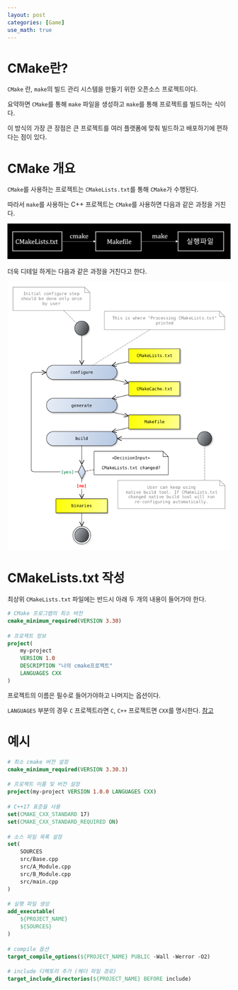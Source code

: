 ```yaml
---
layout: post
categories: [Game]
use_math: true
---
```


# CMake란?

`CMake` 란, `make`의 빌드 관리 시스템을 만들기 위한 오픈소스 프로젝트이다.

요약하면 `CMake`를 통해 `make` 파일을 생성하고 `make`를 통해 프로젝트를 빌드하는 식이다.

이 방식의 가장 큰 장점은 큰 프로젝트를 여러 플랫폼에 맞춰 빌드하고 배포하기에 편하다는 점이 있다.

# CMake 개요

`CMake`를 사용하는 프로젝트는 `CMakeLists.txt`를 통해 `CMake`가 수행된다.

따라서 `make`를 사용하는 C++ 프로젝트는 `CMake`를 사용하면 다음과 같은 과정을 거친다.

![](/assets//images/cmake.png)

더욱 디테일 하게는 다음과 같은 과정을 거친다고 한다.

![](/assets//images/cmake_detail.png)

# CMakeLists.txt 작성

최상위 `CMakeLists.txt` 파일에는 반드시 아래 두 개의 내용이 들어가야 한다.

```cmake
# CMake 프로그램의 최소 버전
cmake_minimum_required(VERSION 3.30)

# 프로젝트 정보
project(
	my-project
    VERSION 1.0
    DESCRIPTION "나의 cmake프로젝트"
    LANGUAGES CXX
)
```

프로젝트의 이름은 필수로 들어가야하고 나머지는 옵션이다.

`LANGUAGES` 부분의 경우 `C` 프로젝트라면 `C`, `C++` 프로젝트면 `CXX`를 명시한다. [참고](https://cmake.org/cmake/help/latest/command/project.html)

# 예시

```cmake
# 최소 cmake 버전 설정
cmake_minimum_required(VERSION 3.30.3)

# 프로젝트 이름 및 버전 설정
project(my-project VERSION 1.0.0 LANGUAGES CXX)

# C++17 표준을 사용
set(CMAKE_CXX_STANDARD 17)
set(CMAKE_CXX_STANDARD_REQUIRED ON)

# 소스 파일 목록 설정
set(
    SOURCES
    src/Base.cpp
    src/A_Module.cpp
    src/B_Module.cpp
    src/main.cpp
)

# 실행 파일 생성
add_executable(
    ${PROJECT_NAME}
    ${SOURCES}
)

# compile 옵션
target_compile_options(${PROJECT_NAME} PUBLIC -Wall -Werror -O2)

# include 디렉토리 추가 (헤더 파일 경로)
target_include_directories(${PROJECT_NAME} BEFORE include)
```